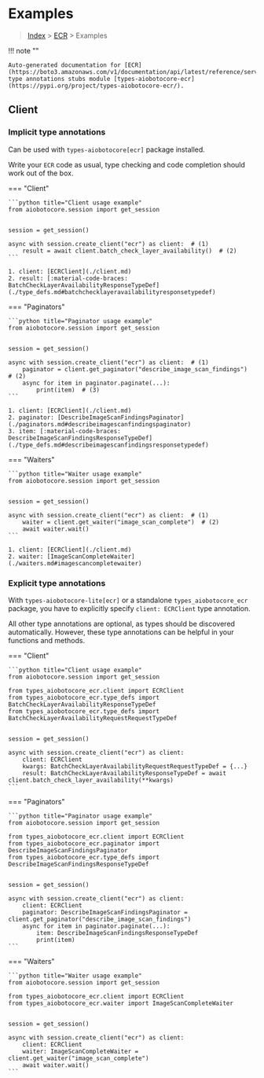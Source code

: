 # Examples

> [Index](../README.md) > [ECR](./README.md) > Examples

!!! note ""

    Auto-generated documentation for [ECR](https://boto3.amazonaws.com/v1/documentation/api/latest/reference/services/ecr.html#ECR)
    type annotations stubs module [types-aiobotocore-ecr](https://pypi.org/project/types-aiobotocore-ecr/).

## Client

### Implicit type annotations

Can be used with `types-aiobotocore[ecr]` package installed.

Write your `ECR` code as usual,
type checking and code completion should work out of the box.



=== "Client"

    ```python title="Client usage example"
    from aiobotocore.session import get_session


    session = get_session()

    async with session.create_client("ecr") as client:  # (1)
        result = await client.batch_check_layer_availability()  # (2)
    ```

    1. client: [ECRClient](./client.md)
    2. result: [:material-code-braces: BatchCheckLayerAvailabilityResponseTypeDef](./type_defs.md#batchchecklayeravailabilityresponsetypedef) 



=== "Paginators"

    ```python title="Paginator usage example"
    from aiobotocore.session import get_session


    session = get_session()

    async with session.create_client("ecr") as client:  # (1)
        paginator = client.get_paginator("describe_image_scan_findings")  # (2)
        async for item in paginator.paginate(...):
            print(item)  # (3)
    ```

    1. client: [ECRClient](./client.md)
    2. paginator: [DescribeImageScanFindingsPaginator](./paginators.md#describeimagescanfindingspaginator)
    3. item: [:material-code-braces: DescribeImageScanFindingsResponseTypeDef](./type_defs.md#describeimagescanfindingsresponsetypedef) 



=== "Waiters"

    ```python title="Waiter usage example"
    from aiobotocore.session import get_session


    session = get_session()

    async with session.create_client("ecr") as client:  # (1)
        waiter = client.get_waiter("image_scan_complete")  # (2)
        await waiter.wait()
    ```

    1. client: [ECRClient](./client.md)
    2. waiter: [ImageScanCompleteWaiter](./waiters.md#imagescancompletewaiter)


### Explicit type annotations

With `types-aiobotocore-lite[ecr]`
or a standalone `types_aiobotocore_ecr` package, you have to explicitly specify
`client: ECRClient` type annotation.

All other type annotations are optional, as types should be discovered automatically.
However, these type annotations can be helpful in your functions and methods.


=== "Client"

    ```python title="Client usage example"
    from aiobotocore.session import get_session

    from types_aiobotocore_ecr.client import ECRClient
    from types_aiobotocore_ecr.type_defs import BatchCheckLayerAvailabilityResponseTypeDef
    from types_aiobotocore_ecr.type_defs import BatchCheckLayerAvailabilityRequestRequestTypeDef


    session = get_session()

    async with session.create_client("ecr") as client:
        client: ECRClient
        kwargs: BatchCheckLayerAvailabilityRequestRequestTypeDef = {...}
        result: BatchCheckLayerAvailabilityResponseTypeDef = await client.batch_check_layer_availability(**kwargs)
    ```



=== "Paginators"

    ```python title="Paginator usage example"
    from aiobotocore.session import get_session

    from types_aiobotocore_ecr.client import ECRClient
    from types_aiobotocore_ecr.paginator import DescribeImageScanFindingsPaginator
    from types_aiobotocore_ecr.type_defs import DescribeImageScanFindingsResponseTypeDef


    session = get_session()

    async with session.create_client("ecr") as client:
        client: ECRClient
        paginator: DescribeImageScanFindingsPaginator = client.get_paginator("describe_image_scan_findings")
        async for item in paginator.paginate(...):
            item: DescribeImageScanFindingsResponseTypeDef
            print(item)
    ```



=== "Waiters"

    ```python title="Waiter usage example"
    from aiobotocore.session import get_session

    from types_aiobotocore_ecr.client import ECRClient
    from types_aiobotocore_ecr.waiter import ImageScanCompleteWaiter


    session = get_session()

    async with session.create_client("ecr") as client:
        client: ECRClient
        waiter: ImageScanCompleteWaiter = client.get_waiter("image_scan_complete")
        await waiter.wait()
    ```

